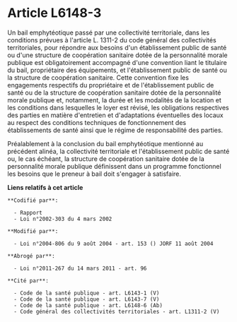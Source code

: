 # Article L6148-3

Un bail emphytéotique passé par une collectivité territoriale, dans les conditions prévues à l'article L. 1311-2 du code
général des collectivités territoriales, pour répondre aux besoins d'un établissement public de santé ou d'une structure de
coopération sanitaire dotée de la personnalité morale publique est obligatoirement accompagné d'une convention liant le
titulaire du bail, propriétaire des équipements, et l'établissement public de santé ou la structure de coopération sanitaire.
Cette convention fixe les engagements respectifs du propriétaire et de l'établissement public de santé ou de la structure de
coopération sanitaire dotée de la personnalité morale publique et, notamment, la durée et les modalités de la location et les
conditions dans lesquelles le loyer est révisé, les obligations respectives des parties en matière d'entretien et
d'adaptations éventuelles des locaux au respect des conditions techniques de fonctionnement des établissements de santé ainsi
que le régime de responsabilité des parties.

Préalablement à la conclusion du bail emphytéotique mentionné au précédent alinéa, la collectivité territoriale et
l'établissement public de santé ou, le cas échéant, la structure de coopération sanitaire dotée de la personnalité morale
publique définissent dans un programme fonctionnel les besoins que le preneur à bail doit s'engager à satisfaire.

**Liens relatifs à cet article**

	**Codifié par**:

	  - Rapport
	  - Loi n°2002-303 du 4 mars 2002

	**Modifié par**:

	  - Loi n°2004-806 du 9 août 2004 - art. 153 () JORF 11 août 2004

	**Abrogé par**:

	  - Loi n°2011-267 du 14 mars 2011 - art. 96

	**Cité par**:

	  - Code de la santé publique - art. L6143-1 (V)
	  - Code de la santé publique - art. L6143-7 (V)
	  - Code de la santé publique - art. L6148-6 (Ab)
	  - Code général des collectivités territoriales - art. L1311-2 (V)
